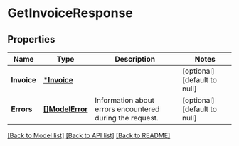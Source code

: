 # GetInvoiceResponse

## Properties

 Name        | Type                         | Description                                              | Notes                        
-------------|------------------------------|----------------------------------------------------------|------------------------------
 **Invoice** | [***Invoice**](Invoice.md)   |                                                          | [optional] [default to null] 
 **Errors**  | [**[]ModelError**](Error.md) | Information about errors encountered during the request. | [optional] [default to null] 

[[Back to Model list]](../README.md#documentation-for-models) [[Back to API list]](../README.md#documentation-for-api-endpoints) [[Back to README]](../README.md)

